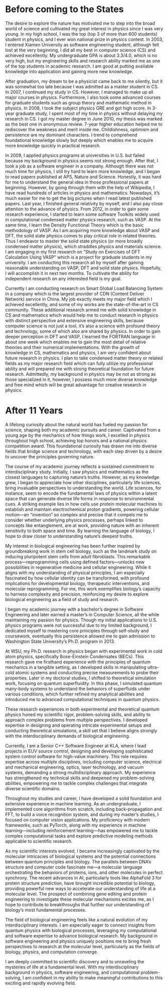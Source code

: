 # Before coming to the States
The desire to explore the nature has motivated me to step into the broad world of science and cultivated my great interest in physics since I was very young. In my high school, I was the top (top 3 of more than 600 students) student in physics, and I ever won national prize in physics contest. In 2003, I entered Xiamen University as software engineering student, although felt lost at the very beginning, I did all my best in computer science (CS) and achieved excellently. My undergraduate GPA is about 3.3/4.0, which is no very high, but my engineering skills and research ability marked me as one of the top students in academic research. I am good at putting available knowledge into application and gaining more new knowledge. 

After graduation, my dream to be a physicist came back to me silently, but it was somewhat too late because I was admitted as a master student in CS. In 2007, I continued my study in CS. However, I managed to make up all major courses in physics. Furthermore, I also took some advanced courses for graduate students such as group theory and mathematic method in physics. In 2008, I took the subject physics GRE and got high score. In 3-year graduate study, I spent most of my time in physics without delaying my research in CS. I got my master degree in June 2010, my thesis was marked as the best one in anonymous review. 7-year higher education helped me to rediscover the weakness and merit inside me. Childishness, optimism and persistence are my dominant characters. I trend to comprehend foundational knowledge slowly but deeply which enables me to acquire more knowledge quickly in practical research. 

In 2009, I applied physics programs at universities in U.S. but failed because my background in physics seems not strong enough. After that, I took a job as a software engineer in a company. Although there was not much time for physics, I still try hard to learn more knowledge, and I began to read papers published at APS, Nature and Science. Honestly, it was hard for me to understand the general idea in those professional papers at beginning. However, by going through them with the help of Wikipedia, I have read hundreds of articles in physics and mathematics. Nowadays, it’s much easier for me to get the big pictures when I read latest published papers. Last year, I finished general relativity by myself, and I also pay close attention to the advance of physics. From 2012, in order to gain some research experience, I started to learn some software Toolkits widely used in computational condensed matter physics research, such as VASP. At the same time, I learn the Density Functional Theory which is the basic methodology of VASP. As I am acquiring more knowledge about VASP and DFT, the solid state physics comes to play critical role in related theories. Thus I endeavor to master the solid state physics (or more broadly condensed matter physics), which straddles physics and materials science. I am engaging in my first research on “Study on Exercises of DFT Calculation Using VASP” which is a project for graduate students in my university. I am conducting this research all by myself after gaining reasonable understanding on VASP, DFT and solid state physics. Hopefully, I will accomplish it in next two months. To cultivate the ability for independent research on any interested field is my goal.

Currently I am conducting research on Smart Global Load Balancing System in a company which is the largest provider of CDN (Content Deliver Network) service in China. My job exactly meets my major field which I achieved excellently, and some of my works are the state-of-the-art in CS community. These additional research armed me with solid knowledge in CS and mathematics which would help me to conduct research in physics with distinct perspective and extensive engineering skills, because computer science is not just a tool, it’s also a science with profound theory and technology, some of which also are shared by physics. In order to gain deeper perception in DFT and VASP, I learned the FORTRAN language in about one week which enables me to gain the most detail of relative theories and their numerical implementations. With the growth of knowledge in CS, mathematics and physics, I am very confident about future research in physics. I plan to take condensed matter theory or related fields as my major research field which can fully utilize my professional ability and will prepared me with strong theoretical foundation for future research. Admittedly, my background in physics may be not as strong as those specialized in it, however, I possess much more diverse knowledge and free mind which will be great advantage for creative research in physics. 


# After 11 Years

A lifelong curiosity about the natural world has fueled my passion for science, shaping both my academic pursuits and career. Captivated from a young age by the mechanics of how things work, I excelled in physics throughout high school, achieving top honors and a national physics competition award. This foundational curiosity has drawn me into diverse fields that bridge science and technology, with each step driven by a desire to uncover the principles governing nature.

The course of my academic journey reflects a sustained commitment to interdisciplinary study. Initially, I saw physics and mathematics as the closest languages to capturing nature’s truths. However, as my knowledge grew, I began to appreciate how other disciplines, particularly life sciences, bring invaluable perspectives to understanding the world. Life sciences, for instance, seem to encode the fundamental laws of physics within a latent space that can generate diverse life forms in response to environmental cues. A striking example lies in how cells use protein molecular machines to establish and maintain electrochemical proton gradients, powering cellular motion—an “invention” so complex and precise that it compels me to consider whether underlying physics processes, perhaps linked to concepts like entanglement, are at work, providing nature with an inherent sensitivity to both space and time. By learning the language of biology, I hope to draw closer to understanding nature’s deepest truths.

My interest in biological engineering has been further inspired by groundbreaking work in stem cell biology, such as the landmark study on inducing pluripotent stem cells from adult fibroblasts. This remarkable process—reprogramming cells using defined factors—unlocks new possibilities in regenerative medicine and cellular engineering. While it aligns with my understanding of physical principles, I am especially fascinated by how cellular identity can be transformed, with profound implications for developmental biology, therapeutic interventions, and molecular reprogramming. For me, this work exemplifies biology’s capacity to harness complexity and precision, reinforcing my desire to explore biological engineering as a field of study and research.

I began my academic journey with a bachelor’s degree in Software Engineering and later earned a master’s in Computer Science, all the while maintaining my passion for physics. Though my initial applications to U.S. physics programs were not successful due to my limited background, I dedicated myself to mastering core principles through self-study and coursework, eventually this persistence allowed me to gain admission to Washington State University’s Ph.D. program in 2013.


At WSU, my Ph.D. research in physics began with experimental work in cold atom physics, specifically Bose-Einstein Condensates (BECs). This research gave me firsthand experience with the principles of quantum mechanics in a tangible setting, as I developed skills in manipulating ultra-cold atomic systems and conducting precise measurements to probe their properties. Later in my doctoral studies, I shifted to theoretical simulation work, focusing on quantum superfluidity. In this phase, I simulated quantum many-body systems to understand the behaviors of superfluids under various conditions, which further refined my analytical abilities and introduced me to advanced computational techniques in quantum physics.


These research experiences in both experimental and theoretical quantum physics honed my scientific rigor, problem-solving skills, and ability to approach complex problems from multiple perspectives. I developed expertise in designing and operating intricate experimental setups and conducting theoretical simulations, a skill set that I believe aligns strongly with the interdisciplinary demands of biological engineering. 


Currently, I am a Senior C++ Software Engineer at KLA, where I lead projects in EUV source control, designing and developing sophisticated system control software for high-value machinery. This role requires expertise across multiple disciplines, including computer science, electrical and mechanical engineering, optics, laser technology, and vacuum systems, demanding a strong multidisciplinary approach. My experience has strengthened my technical skills and deepened my problem-solving abilities, empowering me to tackle complex challenges that integrate diverse scientific domains.

Throughout my studies and career, I have developed a solid foundation and extensive experience in machine learning. As an undergraduate, I implemented core algorithms from scratch, including back-propagation and FFT, to build a voice recognition system, and during my master’s studies, I focused on computer vision applications. My proficiency with modern frameworks, such as PyTorch, along with my experience in machine learning—including reinforcement learning—has empowered me to tackle complex computational tasks and explore predictive modeling methods applicable to scientific research.

As my scientific interests evolved, I became increasingly captivated by the molecular intricacies of biological systems and the potential connections between quantum principles and biology. The parallels between DNA’s structure and computer code fascinate me—a molecular language orchestrating the behaviors of proteins, ions, and other molecules in perfect synchrony. The recent advances in AI, particularly tools like AlphaFold 3 for protein structure prediction, have brought incredible potential to biology, providing powerful new ways to accelerate our understanding of life at a molecular level. The prospect of combining gene editing and protein engineering to investigate these molecular mechanisms excites me, as I hope to contribute to breakthroughs that further our understanding of biology’s most fundamental processes.


The field of biological engineering feels like a natural evolution of my interdisciplinary interests. I am especially eager to connect insights from quantum physics with biological processes, leveraging my computational and software expertise to advance biological research. My background in software engineering and physics uniquely positions me to bring fresh perspectives to research at the molecular level, particularly as the fields of biology, physics, and computation converge.


I am deeply committed to scientific discovery and to unraveling the mysteries of life at a fundamental level. With my interdisciplinary background in physics, software engineering, and computational problem-solving, I am confident in my ability to  make meaningful contributions to this exciting and rapidly evolving field.